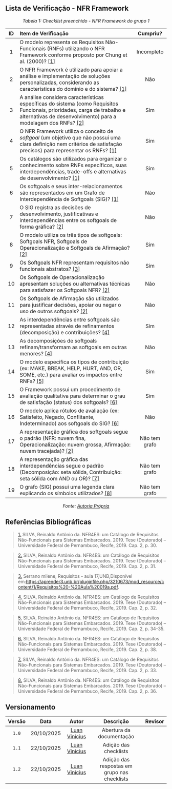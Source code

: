 ## Lista de Verificação - NFR Framework 

*<p style="text-align: center;">Tabela 1: Checklist preenchido - NFR Framework do grupo 1</p>*

| ID | Item de Verificação | Cumpriu? |
| :---: | :--- | :---: |
| 1 | O modelo representa os Requisitos Não-Funcionais (RNFs) utilizando o NFR Framework conforme proposto por Chung et al. (2000)? <a id="anchor_1" href="#REF1">[1]</a> | Incompleto |
| 2 | O NFR Framework é utilizado para apoiar a análise e implementação de soluções personalizadas, considerando as características do domínio e do sistema? <a id="anchor_1" href="#REF1">[1]</a> | Não |
| 3 | A análise considera características específicas do sistema (como Requisitos Funcionais, prioridades, carga de trabalho e alternativas de desenvolvimento) para a modelagem dos RNFs? <a id="anchor_2" href="#REF2">[2]</a> | Sim |
| 4 | O NFR Framework utiliza o conceito de *softgoal* (um objetivo que não possui uma clara definição nem critérios de satisfação precisos) para representar os RNFs? <a id="anchor_1" href="#REF1">[1]</a> | Sim |
| 5 | Os catálogos são utilizados para organizar o conhecimento sobre RNFs específicos, suas interdependências, trade-offs e alternativas de desenvolvimento? <a id="anchor_1" href="#REF1">[1]</a> | Sim |
| 6 | Os softgoals e seus inter-relacionamentos são representados em um Grafo de Interdependência de Softgoals (SIG)? <a id="anchor_1" href="#REF1">[1]</a> | Não |
| 7 | O SIG registra as decisões de desenvolvimento, justificativas e interdependências entre os softgoals de forma gráfica? <a id="anchor_2" href="#REF2">[2]</a> | Não |
| 8 | O modelo utiliza os três tipos de softgoals: Softgoals NFR, Softgoals de Operacionalização e Softgoals de Afirmação? <a id="anchor_2" href="#REF2">[2]</a> | Sim |
| 9 | Os Softgoals NFR representam requisitos não funcionais abstratos? <a id="anchor_3" href="#REF3">[3]</a> | Sim |
| 10 | Os Softgoals de Operacionalização apresentam soluções ou alternativas técnicas para satisfazer os Softgoals NFR? <a id="anchor_2" href="#REF2">[2]</a> | Não |
| 11 | Os Softgoals de Afirmação são utilizados para justificar decisões, apoiar ou negar o uso de outros softgoals? <a id="anchor_2" href="#REF2">[2]</a> | Não |
| 12 | As interdependências entre softgoals são representadas através de refinamentos (decomposição) e contribuições? <a id="anchor_4" href="#REF4">[4]</a> | Sim |
| 13 | As decomposições de softgoals refinam/transformam as softgoals em outras menores? <a id="anchor_4" href="#REF4">[4]</a> | Não  |
| 14 | O modelo especifica os tipos de contribuição (ex: MAKE, BREAK, HELP, HURT, AND, OR, SOME, etc.) para avaliar os impactos entre RNFs? <a id="anchor_5" href="#REF5">[5]</a> | Sim |
| 15 | O Framework possui um procedimento de avaliação qualitativa para determinar o grau de satisfação (status) dos softgoals? <a id="anchor_6" href="#REF6">[6]</a> | Sim |
| 16 | O modelo aplica rótulos de avaliação (ex: Satisfeito, Negado, Conflitante, Indeterminado) aos softgoals do SIG? <a id="anchor_6" href="#REF6">[6]</a>| Não |
| 17 | A representação gráfica dos softgoals segue o padrão (NFR: nuvem fina, Operacionalização: nuvem grossa, Afirmação: nuvem tracejada)? <a id="anchor_2" href="#REF2">[2]</a> | Não tem grafo |
| 18 | A representação gráfica das interdependências segue o padrão (Decomposição: seta sólida, Contribuição: seta sólida com AND ou OR)? <a id="anchor_7" href="#REF7">[7]</a>| Não tem grafo |
| 19 | O grafo (SIG) possui uma legenda clara explicando os símbolos utilizados? <a id="anchor_8" href="#REF8">[8]</a> | Não tem grafo |

*<p style="text-align: center;">Fonte: [Autoria Própria](../Listas%20de%20Verificações.md) </p>*

## Referências Bibliográficas

> <a id="REF1" href="#anchor_1">1.</a> SILVA, Reinaldo Antônio da. NFR4ES: um Catálogo de Requisitos Não-Funcionais para Sistemas Embarcados. 2019. Tese
(Doutorado) – Universidade Federal de Pernambuco, Recife, 2019. Cap. 2, p. 30. 

> <a id="REF2" href="#anchor_2">2.</a> SILVA, Reinaldo Antônio da. NFR4ES: um Catálogo de Requisitos Não-Funcionais para Sistemas Embarcados. 2019. Tese
(Doutorado) – Universidade Federal de Pernambuco, Recife, 2019. Cap. 2, p. 31. 

> <a id="REF3" href="#anchor_3">3.</a> Serrano milene, Requisitos - aula 17,UNB,Disponível
em:<https://aprender3.unb.br/pluginfile.php/3210673/mod_resource/content/1/Requisitos%20-%20Aula%20019a.pdf>. 

> <a id="REF4" href="#anchor_4">4.</a> SILVA, Reinaldo Antônio da. NFR4ES: um Catálogo de Requisitos Não-Funcionais para Sistemas Embarcados. 2019. Tese
(Doutorado) – Universidade Federal de Pernambuco, Recife, 2019. Cap. 2, p. 32. 

> <a id="REF5" href="#anchor_5">5.</a> SILVA, Reinaldo Antônio da. NFR4ES: um Catálogo de Requisitos Não-Funcionais para Sistemas Embarcados. 2019. Tese
(Doutorado) – Universidade Federal de Pernambuco, Recife, 2019. Cap. 2, p. 34-35. 

> <a id="REF6" href="#anchor_6">6.</a> SILVA, Reinaldo Antônio da. NFR4ES: um Catálogo de Requisitos Não-Funcionais para Sistemas Embarcados. 2019. Tese
(Doutorado) – Universidade Federal de Pernambuco, Recife, 2019. Cap. 2, p. 38. 

> <a id="REF7" href="#anchor_7">7.</a> SILVA, Reinaldo Antônio da. NFR4ES: um Catálogo de Requisitos Não-Funcionais para Sistemas Embarcados. 2019. Tese
(Doutorado) – Universidade Federal de Pernambuco, Recife, 2019. Cap. 2, p. 33. 

> <a id="REF8" href="#anchor_8">8.</a> SILVA, Reinaldo Antônio da. NFR4ES: um Catálogo de Requisitos Não-Funcionais para Sistemas Embarcados. 2019. Tese
(Doutorado) – Universidade Federal de Pernambuco, Recife, 2019. Cap. 2, p. 36. 

## Versionamento

| Versão | Data       | Autor               | Descrição                       | Revisor |
|:--------:|:------------:|:---------------:|:-------------------------------:|:---------:|
| ``1.0``    | 20/10/2025 | [Luan Vinícius](https://github.com/luannvi)  | Abertura da documentação | |
| ``1.1``    | 22/10/2025 | [Luan Vinícius](https://github.com/luannvi)  | Adição das checklists | |
| ``1.2``    | 22/10/2025 | [Luan Vinícius](https://github.com/luannvi)  | Adição das respostas em grupo nas checklists |